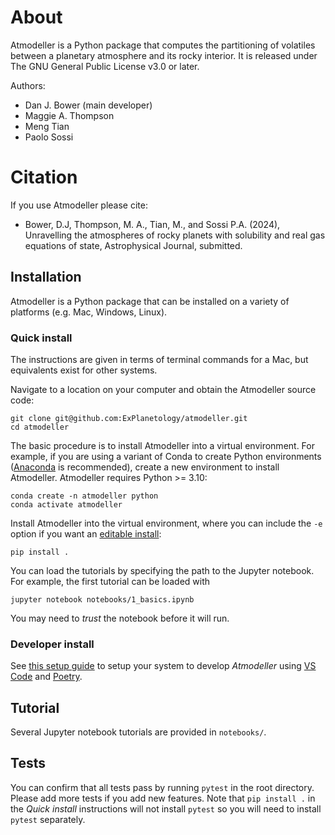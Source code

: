 # About
Atmodeller is a Python package that computes the partitioning of volatiles between a planetary atmosphere and its rocky interior. It is released under The GNU General Public License v3.0 or later.

Authors:

- Dan J. Bower (main developer)
- Maggie A. Thompson
- Meng Tian
- Paolo Sossi

# Citation

If you use Atmodeller please cite:

- Bower, D.J, Thompson, M. A., Tian, M., and Sossi P.A. (2024), Unravelling the atmospheres of rocky planets with solubility and real gas equations of state, Astrophysical Journal, submitted.

## Installation

Atmodeller is a Python package that can be installed on a variety of platforms (e.g. Mac, Windows, Linux).

### Quick install

The instructions are given in terms of terminal commands for a Mac, but equivalents exist for other systems.

Navigate to a location on your computer and obtain the Atmodeller source code:

```
git clone git@github.com:ExPlanetology/atmodeller.git
cd atmodeller
```

The basic procedure is to install Atmodeller into a virtual environment. For example, if you are using a variant of Conda to create Python environments ([Anaconda](https://www.anaconda.com/download) is recommended), create a new environment to install Atmodeller. Atmodeller requires Python >= 3.10:

```
conda create -n atmodeller python
conda activate atmodeller
```

Install Atmodeller into the virtual environment, where you can include the `-e` option if you want an [editable install](https://setuptools.pypa.io/en/latest/userguide/development_mode.html):

```
pip install .
```

You can load the tutorials by specifying the path to the Jupyter notebook. For example, the first tutorial can be loaded with

```
jupyter notebook notebooks/1_basics.ipynb
```

You may need to *trust* the notebook before it will run.

### Developer install

See [this setup guide](https://gist.github.com/djbower/c66474000029730ac9f8b73b96071db3) to setup your system to develop *Atmodeller* using [VS Code](https://code.visualstudio.com) and [Poetry](https://python-poetry.org).

## Tutorial

Several Jupyter notebook tutorials are provided in `notebooks/`.

## Tests

You can confirm that all tests pass by running `pytest` in the root directory. Please add more tests if you add new features. Note that `pip install .` in the *Quick install* instructions will not install `pytest` so you will need to install `pytest` separately.